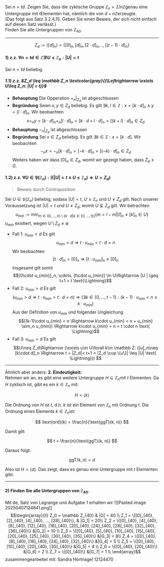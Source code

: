 Sei $n = td$. Zeigen Sie, dass die zyklische Gruppe $\mathbb{Z}_n = \mathbb{Z}/n\mathbb{Z}$genau eine Untergruppe mit $t$Elementen hat, nämlich die von $d + n\mathbb{Z}$erzeugte.  
(Das folgt aus Satz 3.2.4.15. Geben Sie einen Beweis, der sich nicht einfach auf diesen Satz verlässt.)  
Finden Sie alle Untergruppen von $\mathbb{Z}_{40}$.

---

$$Z_d := \langle [d]_n \rangle =  \{[0]_n, [d]_n,[2\cdot d]_n , .., [(t-1)\cdot d]_n\}$$

#### 1) z.z. $\forall n = td\in \mathbb Z\exists ! U \leq \mathbb Z_n: |U| = t$
 Sei $n = td$ beliebig.
##### 1.1)  z.z. $Z_d \leq \mathbb Z_n \textcolor{gray}{(\Leftrightarrow \exists U\leq Z_n: |U| = t)}$
- **Behauptung** Die Opperation  $+_n|_{Z_d}$ ist abgeschlossen
- **Begründung**
 Seien $x,y \in Z_d$ beliebig. Es gilt $\exists k,l\in \mathbb Z: x = [k\cdot d]_n \wedge y = [l\cdot d]_n$. Wir beobachten 
 $$x +_n y = [k\cdot d]_n +_n [l\cdot d]_n = [k\cdot d + l \cdot d]_n = [(k+l)\cdot d]_n\in Z_d$$
 - **Behauptung**  $-_n|_{Z_d}$ ist abgeschlossen
 - **Begründung**
 Sei $x \in Z_d$ beliebig. Es gilt $\exists k\in \mathbb Z: x = [k\cdot d]$. Wir beobachten 
 $$-_nx = -_n[k\cdot d]_n = [-k\cdot d]_n = [(-k)\cdot d]_n\in Z_d$$
 Weiters haben wir dass  $[0]_n\in Z_d$, womit wir gezeigt haben, dass $Z_d \leq G$.
#### 1.2) z.z. $\forall U\in \mathfrak{P}(\mathbb Z_n): ((|U| = t \wedge U\leq \mathbb Z_n)  \Rightarrow U = Z_d)$ 
 > Beweis durch Contraposition
 
 Sei $U\in \mathfrak{P}(\mathbb Z_n)$ beliebig, sodass $|U| = t$, $U \leq \mathbb Z_n$ und $U \neq Z_d$ gilt. Nach unserer Voraussetzung ist $|U| = t$ und $U\neq Z_d$, womit $U\nsubseteq Z_d$ gilt. Wir betrachten $$u_{min} := \min_{m\in \{0,...,n\}\setminus\{k\cdot d | k\in \{0,...,t\} \}}\{m = l-m | [l]_n\neq[k]_n\in U\}$$
 $u_{min}$ existiert, wegen $U\setminus Z_d \neq \emptyset$
- Fall 1: $u_{min} < d$
Es gilt $$u_{min} < d \Rightarrow t \cdot u_{min} < t\cdot d = n$$
Wir beobachten $$[t\cdot d]_n = [0]_n \Rightarrow [t\cdot u_{min}]_n \neq [0]_n $$
Insgesamt gilt somit$$[0\cdot u_{min}]_n, \cdots, [t\cdot u_{min}] \in U\Rightarrow |U | \geq  t+1 > t 
\text{\Lightning}$$
- Fall 2: $u_{min} > d$
Es gilt $$(u_{min} > d \Rightarrow t \cdot u_{min} > t\cdot d = n)\Rightarrow (\exists k\in \{0,...,t-1\}: (k-1)\cdot u_{min} < n \leq k\cdot u_{min}) $$
Aus der Definition von $u_{min}$ und folgender Ungleichung $$((k-1)\cdot u_{min} < n \Rightarrow k\cdot u_{min} < n + u_{min} \sim_n u_{min}) \Rightarrow k\cdot u_{min} = n = t \cdot n \text{ \Lightning}$$
- Fall 3: $u_{min} = d$
Es gilt $$U\neq Z_d\Rightarrow (\exists u\in U\forall k\in \mathbb Z: ([u]_n\neq [k\cdot d]_n \Rightarrow t = |Z_d|< t+1 = |Z_d \cup \{u\}| \leq |U| \text{ \Lightning}))  $$
---
Ähnlich aber anders:
**2. Eindeutigkeit:**  
Nehmen wir an, es gibt eine weitere Untergruppe $H \subseteq \mathbb{Z}_n$mit $t$ Elementen. Da $H$ zyklisch ist, gibt es ein $k \in \mathbb{Z}_n$ mit:

$$
H = \langle k \rangle
$$

Die Ordnung von $H$ ist $t$, d.h. $k$ ist ein Element von $\mathbb{Z}_n$ mit Ordnung $t$. Die Ordnung eines Elements $k \in \mathbb{Z}_n$ist:

$$
\text{ord}(k) = \frac{n}{\text{ggT}(k, n)}
$$

Damit gilt:

$$
t = \frac{n}{\text{ggT}(k, n)}
$$

Daraus folgt:

$$
\text{ggT}(k, n) = d
$$

Also ist $H = \langle d \rangle$. Das zeigt, dass es genau eine Untergruppe mit $t$ Elementen gibt.

---

#### 2) Finden Sie alle Untergruppen von $\mathbb{Z}_{40}$.
Mit de, Satz von Lagrange und Aufgabe 1 erhalten wir 
![[Pasted image 20250407124841.png]]
 $$\begin{array}{ll}
   Z_0   = \mathbb Z_{40} & |G| = 40 \\
        Z_1 = \{[0]_{40}, [2]_{40}, [4]_{40}, ..., [28]_{40}\}, 
 &  |G_1| = 20\\
      Z_2 = \{[0]_{40}, [4]_{40}, [8]_{40}, [12]_{40}, [16]_{40}, [20]_{40}, [24]_{40}, [28]_{40}, [32]_{40}, [36]_{40}\}  &|G_2| = 10 \\
      Z_3 = \{[0]_{40}, [5]_{40}, [10]_{40}, [15]_{40}, [20]_{40}, [25]_{40}, [30]_{40}, [35]_{40}\} &|G_3| = 8\\
      Z_4 = \{[0]_{40}, [8]_{40}, [16]_{40}, [24]_{40}, [32]_{40}\} &|G_4| = 5 \\
      Z_5 = \{[0]_{40}, [10]_{40}, [20]_{40}, [30]_{40}\} &|G_5| = 4 \\
      Z_6 = \{[0]_{40}, [20]_{40}\} &|G_6| = 2 \\
       Z_7 = \{[0]_{40}\} &|G_7| = 1 \\
 \end{array}$$zusammengearbeitet mit:
Sandra Hörtnagel
12124470